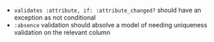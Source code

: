 - `validates :attribute, if: :attribute_changed?` should have an exception as not conditional
- `:absence` validation should absolve a model of needing uniqueness validation on the relevant column
